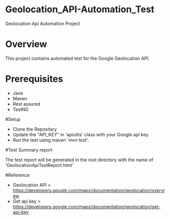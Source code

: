 # Geolocation_API-Automation_Test
Geolocation Api Automation Project

# Overview
This project contains automated test for the Google Geolocation API.

# Prerequisites

- Java
- Maven
- Rest assured
- TestNG

#Setup

- Clone the Repositary
- Update the "API_KEY" in 'apiutils' class with your Google api key.
- Run the test using maven 'mvn test'.

#Test Summary report

The test report will be generated in the root directory with the name of 'GeolocationApiTestReport.html'

#Reference

- Geolocation API > https://developers.google.com/maps/documentation/geolocation/overview
-  Get api key > https://developers.google.com/maps/documentation/geolocation/get-api-key
